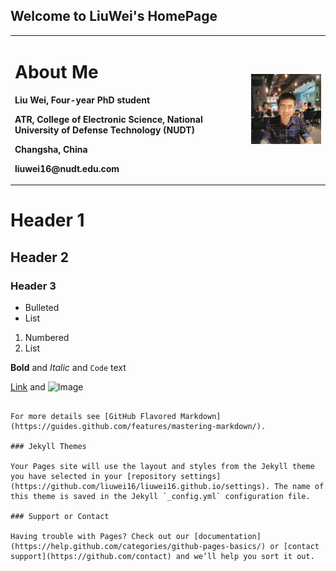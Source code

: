 ## Welcome to LiuWei's HomePage


<table border="0">
  <tr>
    <td width="75%">
      <h1>About Me</h1>
      <p><b>Liu Wei, Four-year PhD student</b></p>
      <p><b>ATR, College of Electronic Science, National University of Defense Technology (NUDT)</b></p>
      <p><b>Changsha, China</b></p>
      <p><b>liuwei16@nudt.edu.com</b></p>
    </td>
    <td width="25%">
      <img src="imagescrop_avatar.jpg" width="100%">  
    </td>
  </tr>
</table>


# Header 1
## Header 2
### Header 3

- Bulleted
- List

1. Numbered
2. List

**Bold** and _Italic_ and `Code` text

[Link](url) and ![Image](src)
```

For more details see [GitHub Flavored Markdown](https://guides.github.com/features/mastering-markdown/).

### Jekyll Themes

Your Pages site will use the layout and styles from the Jekyll theme you have selected in your [repository settings](https://github.com/liuwei16/liuwei16.github.io/settings). The name of this theme is saved in the Jekyll `_config.yml` configuration file.

### Support or Contact

Having trouble with Pages? Check out our [documentation](https://help.github.com/categories/github-pages-basics/) or [contact support](https://github.com/contact) and we’ll help you sort it out.
